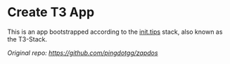 # Create T3 App

This is an app bootstrapped according to the [init.tips](https://init.tips) stack, also known as the T3-Stack.

_Original repo: https://github.com/pingdotgg/zapdos_
